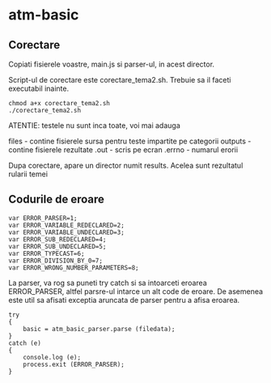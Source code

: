 atm-basic
=========

Corectare
---------

Copiati fisierele voastre, main.js si parser-ul, in acest director.

Script-ul de corectare este corectare_tema2.sh. Trebuie sa il faceti executabil inainte.

    chmod a+x corectare_tema2.sh
    ./corectare_tema2.sh

ATENTIE: testele nu sunt inca toate, voi mai adauga

files - contine fisierele sursa pentru teste impartite pe categorii
outputs - contine fisierele rezultate
   .out - scris pe ecran
   .errno - numarul erorii

Dupa corectare, apare un director numit results. Acelea sunt rezultatul rularii temei

Codurile de eroare
------------------

    var ERROR_PARSER=1;
    var ERROR_VARIABLE_REDECLARED=2;
    var ERROR_VARIABLE_UNDECLARED=3;
    var ERROR_SUB_REDECLARED=4;
    var ERROR_SUB_UNDECLARED=5;
    var ERROR_TYPECAST=6;
    var ERROR_DIVISION_BY_0=7;
    var ERROR_WRONG_NUMBER_PARAMETERS=8;

La parser, va rog sa puneti try catch si sa intoarceti eroarea ERROR_PARSER, altfel parsre-ul intarce un alt code de eroare. De asemenea este util sa afisati exceptia aruncata de parser pentru a afisa eroarea.

    try
    {
    	basic = atm_basic_parser.parse (filedata);
    }
    catch (e)
    {
    	console.log (e);
    	process.exit (ERROR_PARSER);
    }
